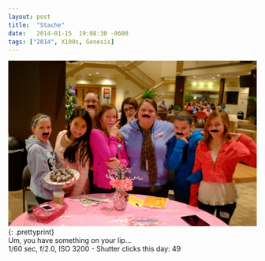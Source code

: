 ```yaml
---
layout: post
title:  "Stache"
date:   2014-01-15  19:08:30 -0600
tags: ["2014", X100s, Genesis]
---
```

![:title](/images/2014/2014_0115_DSCF1447.jpg)
{: .prettyprint}  
Um, you have something on your lip...  
1/60 sec, f/2.0, ISO 3200 - Shutter clicks this day: 49